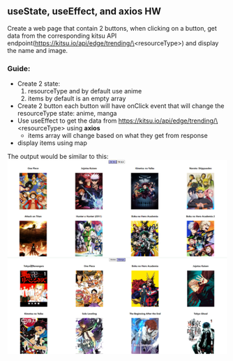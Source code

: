 ## useState, useEffect, and axios HW

Create a web page that contain 2 buttons, when clicking on a button, get data from the corresponding kitsu API endpoint(https://kitsu.io/api/edge/trending/\<resourceType\>) and display the name and image.

### Guide: 
* Create 2 state: 
    1. resourceType and by default use anime
    2. items by default is an empty array 
* Create 2 button each button will have onClick event that will change the resourceType state: anime, manga
* Use useEffect to get the data from https://kitsu.io/api/edge/trending/\<resourceType\> using **axios**
    * items array will change based on what they get from response 
* display items using map

The output would be similar to this:
![anime](anime.png)
![manga](manga.png)
